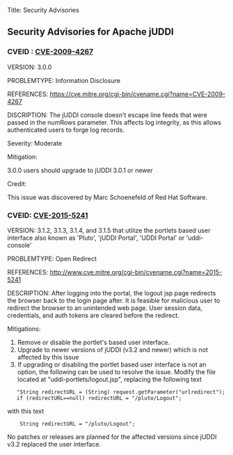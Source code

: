 Title: Security Advisories

## Security Advisories for Apache jUDDI

### CVEID : [CVE-2009-4267](https://cve.mitre.org/cgi-bin/cvename.cgi?name=CVE-2009-4267)

VERSION:  3.0.0

PROBLEMTYPE: Information Disclosure

REFERENCES: https://cve.mitre.org/cgi-bin/cvename.cgi?name=CVE-2009-4267

DISCRIPTION: The jUDDI console doesn't escape line feeds that were passed in the numRows parameter. This affects log integrity, as this allows authenticated users to forge log records.

Severity: Moderate

Mitigation:

3.0.0 users should upgrade to jUDDI 3.0.1 or newer

Credit:

This issue was discovered by ﻿Marc Schoenefeld of Red Hat Software.


### CVEID: [CVE-2015-5241](https://cve.mitre.org/cgi-bin/cvename.cgi?name=CVE-2015-5241)

VERSION: 3.1.2, 3.1.3, 3.1.4, and 3.1.5 that utilize the portlets based user interface also known as 'Pluto', 'jUDDI Portal', 'UDDI Portal' or 'uddi-console'

PROBLEMTYPE: Open Redirect

REFERENCES: http://www.cve.mitre.org/cgi-bin/cvename.cgi?name=2015-5241

DESCRIPTION: After logging into the portal, the logout jsp page redirects the browser back to the login page after. It is feasible for malicious user to redirect the browser to an unintended web page. User session data, credentials, and auth tokens are cleared before the redirect.

Mitigations:

 1) Remove or disable the portlet's based user interface. 
 2) Upgrade to newer versions of jUDDI (v3.2 and newer) which is not affected by this issue
 3) If upgrading or disabling the portlet based user interface is not an option, the following can be used to resolve the issue. Modify the file located at "uddi-portlets/logout.jsp", replacing the following text
 
````
   "String redirectURL = (String) request.getParameter("urlredirect");
   if (redirectURL==null) redirectURL = "/pluto/Logout";
````

with this text

````
    String redirectURL = "/pluto/Logout";
````

No patches or releases are planned for the affected versions since jUDDI v3.2 replaced the user interface.
